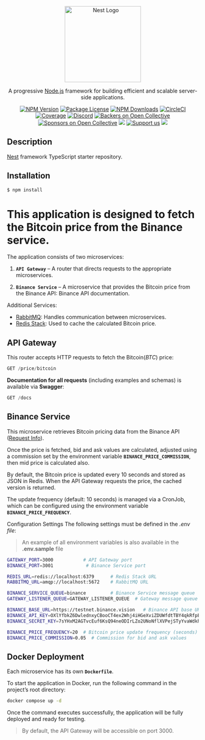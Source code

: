 <p align="center">
  <a href="http://nestjs.com/" target="blank"><img src="https://nestjs.com/img/logo-small.svg" width="200" alt="Nest Logo" /></a>
</p>

[circleci-image]: https://img.shields.io/circleci/build/github/nestjs/nest/master?token=abc123def456
[circleci-url]: https://circleci.com/gh/nestjs/nest

  <p align="center">A progressive <a href="http://nodejs.org" target="_blank">Node.js</a> framework for building efficient and scalable server-side applications.</p>
    <p align="center">
<a href="https://www.npmjs.com/~nestjscore" target="_blank"><img src="https://img.shields.io/npm/v/@nestjs/core.svg" alt="NPM Version" /></a>
<a href="https://www.npmjs.com/~nestjscore" target="_blank"><img src="https://img.shields.io/npm/l/@nestjs/core.svg" alt="Package License" /></a>
<a href="https://www.npmjs.com/~nestjscore" target="_blank"><img src="https://img.shields.io/npm/dm/@nestjs/common.svg" alt="NPM Downloads" /></a>
<a href="https://circleci.com/gh/nestjs/nest" target="_blank"><img src="https://img.shields.io/circleci/build/github/nestjs/nest/master" alt="CircleCI" /></a>
<a href="https://coveralls.io/github/nestjs/nest?branch=master" target="_blank"><img src="https://coveralls.io/repos/github/nestjs/nest/badge.svg?branch=master#9" alt="Coverage" /></a>
<a href="https://discord.gg/G7Qnnhy" target="_blank"><img src="https://img.shields.io/badge/discord-online-brightgreen.svg" alt="Discord"/></a>
<a href="https://opencollective.com/nest#backer" target="_blank"><img src="https://opencollective.com/nest/backers/badge.svg" alt="Backers on Open Collective" /></a>
<a href="https://opencollective.com/nest#sponsor" target="_blank"><img src="https://opencollective.com/nest/sponsors/badge.svg" alt="Sponsors on Open Collective" /></a>
  <a href="https://paypal.me/kamilmysliwiec" target="_blank"><img src="https://img.shields.io/badge/Donate-PayPal-ff3f59.svg"/></a>
    <a href="https://opencollective.com/nest#sponsor"  target="_blank"><img src="https://img.shields.io/badge/Support%20us-Open%20Collective-41B883.svg" alt="Support us"></a>
  <a href="https://twitter.com/nestframework" target="_blank"><img src="https://img.shields.io/twitter/follow/nestframework.svg?style=social&label=Follow"></a>
</p>
  <!--[![Backers on Open Collective](https://opencollective.com/nest/backers/badge.svg)](https://opencollective.com/nest#backer)
  [![Sponsors on Open Collective](https://opencollective.com/nest/sponsors/badge.svg)](https://opencollective.com/nest#sponsor)-->

## Description

[Nest](https://github.com/nestjs/nest) framework TypeScript starter repository.

## Installation

```bash
$ npm install
```


# This application is designed to fetch the Bitcoin price from the Binance service.

The application consists of two microservices:
1. **`API Gateway`** – A router that directs requests to the appropriate microservices.

2. **`Binance Service`** – A microservice that provides the Bitcoin price from the Binance API:
Binance API documentation.

Additional Services:
- [RabbitMQ](https://www.rabbitmq.com/): Handles communication between microservices.
- [Redis Stack](https://redis.io/about/about-stack/): Used to cache the calculated Bitcoin price.


## API Gateway
This router accepts HTTP requests to fetch the Bitcoin(*BTC*) price:
```typescript
GET /price/bitcoin
```

**Documentation for all requests** (including examples and schemas) is available via **Swagger**:
```typescript
GET /docs
```

## Binance Service
This microservice retrieves Bitcoin pricing data from the Binance API ([Request Info](ttps://binance-docs.github.io/apidocs/spot/en/#symbol-order-book-ticker)).

Once the price is fetched, bid and ask values are calculated, adjusted using a commission set by the environment variable **`BINANCE_PRICE_COMMISSION`**, then mid price is calculated also.

By default, the Bitcoin price is updated every 10 seconds and stored as JSON in Redis. When the API Gateway requests the price, the cached version is returned.

The update frequency (default: 10 seconds) is managed via a CronJob, which can be configured using the environment variable **`BINANCE_PRICE_FREQUENCY`**.

Configuration Settings
The following settings must be defined in the *.env file*:

> An example of all environment variables is also available in the **.env.sample** file

```bash
GATEWAY_PORT=3000           # API Gateway port  
BINANCE_PORT=3001            # Binance Service port  

REDIS_URL=redis://localhost:6379      # Redis Stack URL  
RABBITMQ_URL=amqp://localhost:5672    # RabbitMQ URL  

BINANCE_SERVICE_QUEUE=binance         # Binance Service message queue  
GATEWAY_LISTENER_QUEUE=GATEWAY_LISTENER_QUEUE  # Gateway message queue  

BINANCE_BASE_URL=https://testnet.binance.vision   # Binance API base URL  
BINANCE_API_KEY=OXlYfbkZ6DwlednxyCBooCT4ex2Whj4iHGeXviZDUWfdtTBY4qkRfpEfrx01BkDP  
BINANCE_SECRET_KEY=7sYHxM2AGTvcEuf6KsQ94neODIrLZo2UNoNflXVPejSTyYvaWdkh8FqnkFLq6yhJ  

BINANCE_PRICE_FREQUENCY=20  # Bitcoin price update frequency (seconds)  
BINANCE_PRICE_COMMISSION=0.05  # Commission for bid and ask values  
```

## Docker Deployment

Each microservice has its own **`Dockerfile`**.

To start the application in Docker, run the following command in the project’s root directory:
```bash
docker compose up -d
```

Once the command executes successfully, the application will be fully deployed and ready for testing.

> By default, the API Gateway will be accessible on port 3000.